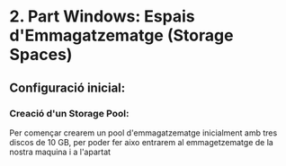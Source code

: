 # 2. Part Windows: Espais d'Emmagatzematge (Storage Spaces)

## Configuració inicial: 

### Creació d'un Storage Pool: 

Per començar crearem un pool d'emmagatzematge inicialment amb tres discos de 10 GB, per poder fer aixo entrarem al emmagetzematge de la nostra maquina i a l'apartat



